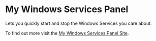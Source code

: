 # My Windows Services Panel
Lets you quickly start and stop the Windows Services you care about.

To find out more visit the [My Windows Services Panel Site](http://my-windows-services-panel.garsonix.co.uk).
